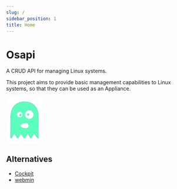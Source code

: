 ```yaml
---
slug: /
sidebar_position: 1
title: Home
---
```


# Osapi

A CRUD API for managing Linux systems.

This project aims to provide basic management capabilities to Linux systems, so
that they can be used as an Appliance.

<img src="img/logo.png" align="left" width="20%" height="20%" />

<br clear="left"/>

## Alternatives

- [Cockpit][]
- [webmin][]

<!-- prettier-ignore-start -->
[Cockpit]: https://cockpit-project.org/
[webmin]: https://webmin.com/
<!-- prettier-ignore-end -->
